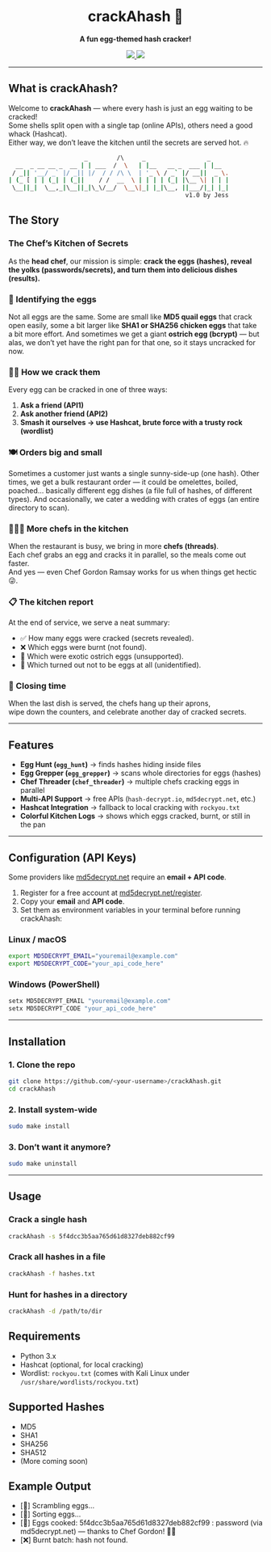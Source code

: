 <h1 align="center">crackAhash 🍳</h1>
<p align="center">
  <b>A fun egg-themed hash cracker!</b>
</p>
<p align="center">
  <a href="https://docs.python.org/3/">
    <img src="https://img.shields.io/badge/python-3.x-blue.svg" />
  </a>
  <a href="https://github.com/Jessica-Sylvia-Clement/crackAhash/blob/main/LICENSE">
    <img src="https://img.shields.io/badge/license-MIT-yellow.svg" />
  </a>
</p>

---

## What is crackAhash?

Welcome to **crackAhash** — where every hash is just an egg waiting to be cracked!  
Some shells split open with a single tap (online APIs), others need a good whack (Hashcat).  
Either way, we don’t leave the kitchen until the secrets are served hot. 🔥

```bash
                     _        /\     _                 _
  __  _ __ __ _  __ | | ___  /  \   | |__   __ _  ___ | |__
 / _|| '__/ _` |/ _|| |/  / / /\ \  | '_ \ / _` |/ __||  _ \.
| (_ [ | | (_| | (_||    / /  __  \ | | | | (_| |\__ \| | | |
 \__||_|  \__,_|\__||_|\_\/__/  \__\|_| |_|\__, ||___/|_| |_|
                                                 v1.0 by Jess
```
## The Story

### The Chef’s Kitchen of Secrets

As the **head chef**, our mission is simple: **crack the eggs (hashes), reveal the yolks (passwords/secrets), and turn them into delicious dishes (results).**

### 🥚 Identifying the eggs
Not all eggs are the same. Some are small like **MD5 quail eggs** that crack open easily, some a bit larger like **SHA1 or SHA256 chicken eggs** that take a bit more effort. And sometimes we get a giant **ostrich egg (bcrypt)** — but alas, we don’t yet have the right pan for that one, so it stays uncracked for now.  

### 👩‍🍳 How we crack them
Every egg can be cracked in one of three ways:  
1. **Ask a friend (API1)**   
2. **Ask another friend (API2)**   
3. **Smash it ourselves → use Hashcat, brute force with a trusty rock (wordlist)**   

### 🍽️ Orders big and small
Sometimes a customer just wants a single sunny-side-up (one hash).
Other times, we get a bulk restaurant order — it could be omelettes, boiled, poached… basically different egg dishes (a file full of hashes, of different types).
And occasionally, we cater a wedding with crates of eggs (an entire directory to scan). 

### 🧑‍🤝‍🧑 More chefs in the kitchen
When the restaurant is busy, we bring in more **chefs (threads)**.  
Each chef grabs an egg and cracks it in parallel, so the meals come out faster.  
And yes — even Chef Gordon Ramsay works for us when things get hectic😜.

### 📋 The kitchen report
At the end of service, we serve a neat summary:  
- ✅ How many eggs were cracked (secrets revealed).  
- ❌ Which eggs were burnt (not found).  
- 🚫 Which were exotic ostrich eggs (unsupported).  
- 🤷 Which turned out not to be eggs at all (unidentified).  

### 🎉 Closing time
When the last dish is served, the chefs hang up their aprons,  
wipe down the counters, and celebrate another day of cracked secrets.  

---

## Features

- **Egg Hunt (`egg_hunt`)** → finds hashes hiding inside files  
- **Egg Grepper (`egg_grepper`)** → scans whole directories for eggs (hashes)  
- **Chef Threader (`chef_threader`)** → multiple chefs cracking eggs in parallel  
- **Multi-API Support** → free APIs (`hash-decrypt.io`, `md5decrypt.net`, etc.)  
- **Hashcat Integration** → fallback to local cracking with `rockyou.txt`  
- **Colorful Kitchen Logs** → shows which eggs cracked, burnt, or still in the pan  

---
## Configuration (API Keys)

Some providers like [md5decrypt.net](https://md5decrypt.net) require an **email + API code**.

1. Register for a free account at [md5decrypt.net/register](https://md5decrypt.net/register).
2. Copy your **email** and **API code**.
3. Set them as environment variables in your terminal before running crackAhash:

### Linux / macOS
```bash
export MD5DECRYPT_EMAIL="youremail@example.com"
export MD5DECRYPT_CODE="your_api_code_here"
```
### Windows (PowerShell)
```bash
setx MD5DECRYPT_EMAIL "youremail@example.com"
setx MD5DECRYPT_CODE "your_api_code_here"
```
---
## Installation
### 1. Clone the repo
```bash
git clone https://github.com/<your-username>/crackAhash.git
cd crackAhash
```
### 2. Install system-wide
```bash
sudo make install
```
### 3. Don’t want it anymore?
```bash
sudo make uninstall
```
--- 
## Usage

### Crack a single hash
```bash
crackAhash -s 5f4dcc3b5aa765d61d8327deb882cf99
```
### Crack all hashes in a file
```bash
crackAhash -f hashes.txt
```
### Hunt for hashes in a directory
```bash
crackAhash -d /path/to/dir
```
## Requirements

- Python 3.x
- Hashcat (optional, for local cracking)
- Wordlist: `rockyou.txt` (comes with Kali Linux under `/usr/share/wordlists/rockyou.txt`)

## Supported Hashes

- MD5
- SHA1
- SHA256
- SHA512
- (More coming soon)

## Example Output
- [🥚] Scrambling eggs...
- [🥄] Sorting eggs...
- [🍳] Eggs cooked: 5f4dcc3b5aa765d61d8327deb882cf99 : password (via md5decrypt.net) — thanks to Chef Gordon! 👩‍🍳
- [❌] Burnt batch: hash not found.



